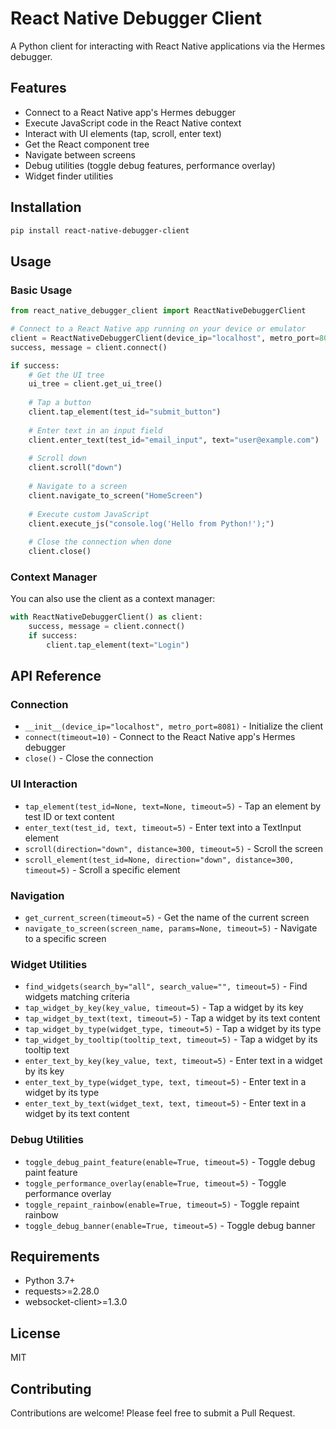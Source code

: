 # React Native Debugger Client

A Python client for interacting with React Native applications via the Hermes debugger.

## Features

- Connect to a React Native app's Hermes debugger
- Execute JavaScript code in the React Native context
- Interact with UI elements (tap, scroll, enter text)
- Get the React component tree
- Navigate between screens
- Debug utilities (toggle debug features, performance overlay)
- Widget finder utilities

## Installation

```bash
pip install react-native-debugger-client
```

## Usage

### Basic Usage

```python
from react_native_debugger_client import ReactNativeDebuggerClient

# Connect to a React Native app running on your device or emulator
client = ReactNativeDebuggerClient(device_ip="localhost", metro_port=8081)
success, message = client.connect()

if success:
    # Get the UI tree
    ui_tree = client.get_ui_tree()
    
    # Tap a button
    client.tap_element(test_id="submit_button")
    
    # Enter text in an input field
    client.enter_text(test_id="email_input", text="user@example.com")
    
    # Scroll down
    client.scroll("down")
    
    # Navigate to a screen
    client.navigate_to_screen("HomeScreen")
    
    # Execute custom JavaScript
    client.execute_js("console.log('Hello from Python!');")
    
    # Close the connection when done
    client.close()
```

### Context Manager

You can also use the client as a context manager:

```python
with ReactNativeDebuggerClient() as client:
    success, message = client.connect()
    if success:
        client.tap_element(text="Login")
```

## API Reference

### Connection

- `__init__(device_ip="localhost", metro_port=8081)` - Initialize the client
- `connect(timeout=10)` - Connect to the React Native app's Hermes debugger
- `close()` - Close the connection

### UI Interaction

- `tap_element(test_id=None, text=None, timeout=5)` - Tap an element by test ID or text content
- `enter_text(test_id, text, timeout=5)` - Enter text into a TextInput element
- `scroll(direction="down", distance=300, timeout=5)` - Scroll the screen
- `scroll_element(test_id=None, direction="down", distance=300, timeout=5)` - Scroll a specific element

### Navigation

- `get_current_screen(timeout=5)` - Get the name of the current screen
- `navigate_to_screen(screen_name, params=None, timeout=5)` - Navigate to a specific screen

### Widget Utilities

- `find_widgets(search_by="all", search_value="", timeout=5)` - Find widgets matching criteria
- `tap_widget_by_key(key_value, timeout=5)` - Tap a widget by its key
- `tap_widget_by_text(text, timeout=5)` - Tap a widget by its text content
- `tap_widget_by_type(widget_type, timeout=5)` - Tap a widget by its type
- `tap_widget_by_tooltip(tooltip_text, timeout=5)` - Tap a widget by its tooltip text
- `enter_text_by_key(key_value, text, timeout=5)` - Enter text in a widget by its key
- `enter_text_by_type(widget_type, text, timeout=5)` - Enter text in a widget by its type
- `enter_text_by_text(widget_text, text, timeout=5)` - Enter text in a widget by its text content

### Debug Utilities

- `toggle_debug_paint_feature(enable=True, timeout=5)` - Toggle debug paint feature
- `toggle_performance_overlay(enable=True, timeout=5)` - Toggle performance overlay
- `toggle_repaint_rainbow(enable=True, timeout=5)` - Toggle repaint rainbow
- `toggle_debug_banner(enable=True, timeout=5)` - Toggle debug banner

## Requirements

- Python 3.7+
- requests>=2.28.0
- websocket-client>=1.3.0

## License

MIT

## Contributing

Contributions are welcome! Please feel free to submit a Pull Request.